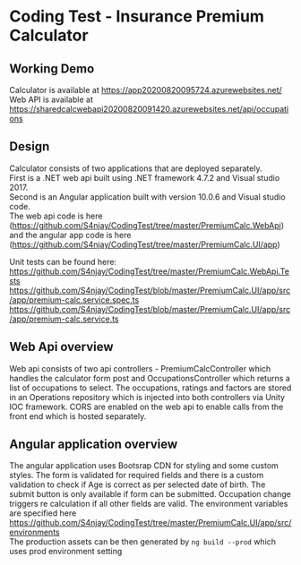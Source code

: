 # Coding Test - Insurance Premium Calculator
## Working Demo
Calculator is available at https://app20200820095724.azurewebsites.net/ \
Web API is available at https://sharedcalcwebapi20200820091420.azurewebsites.net/api/occupations

## Design
Calculator consists of two applications that are deployed separately. \
First is a .NET web api built using .NET framework 4.7.2 and Visual studio 2017. \
Second is an Angular application built with version 10.0.6 and Visual studio code. \
The web api code is here (https://github.com/S4njay/CodingTest/tree/master/PremiumCalc.WebApi) and the angular app code is here (https://github.com/S4njay/CodingTest/tree/master/PremiumCalc.UI/app)


Unit tests can be found here: \
https://github.com/S4njay/CodingTest/tree/master/PremiumCalc.WebApi.Tests \
https://github.com/S4njay/CodingTest/blob/master/PremiumCalc.UI/app/src/app/premium-calc.service.spec.ts \
https://github.com/S4njay/CodingTest/blob/master/PremiumCalc.UI/app/src/app/premium-calc.service.ts


## Web Api overview
Web api consists of two api controllers - PremiumCalcController which handles the calculator form post and OccupationsController which returns a list of occupations to select.
The occupations, ratings and factors are stored in an Operations repository which is injected into both controllers via Unity IOC framework.
CORS are enabled on the web api to enable calls from the front end which is hosted separately.

## Angular application overview
The angular application uses Bootsrap CDN for styling and some custom styles.
The form is validated for required fields and there is a custom validation to check if Age is correct as per selected date of birth.
The submit button is only available if form can be submitted. Occupation change triggers re calculation if all other fields are valid.
The environment variables are specified here https://github.com/S4njay/CodingTest/tree/master/PremiumCalc.UI/app/src/environments \
The production assets can be then generated by `ng build --prod` which uses prod environment setting

